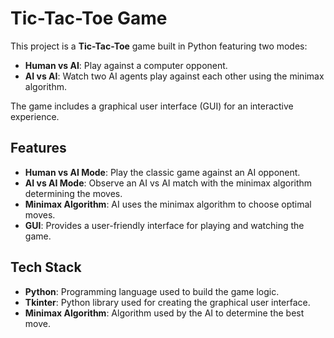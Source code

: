 
# Tic-Tac-Toe Game

This project is a **Tic-Tac-Toe** game built in Python featuring two modes:
- **Human vs AI**: Play against a computer opponent.
- **AI vs AI**: Watch two AI agents play against each other using the minimax algorithm.

The game includes a graphical user interface (GUI) for an interactive experience.

## Features

- **Human vs AI Mode**: Play the classic game against an AI opponent.
- **AI vs AI Mode**: Observe an AI vs AI match with the minimax algorithm determining the moves.
- **Minimax Algorithm**: AI uses the minimax algorithm to choose optimal moves.
- **GUI**: Provides a user-friendly interface for playing and watching the game.

## Tech Stack

- **Python**: Programming language used to build the game logic.
- **Tkinter**: Python library used for creating the graphical user interface.
- **Minimax Algorithm**: Algorithm used by the AI to determine the best move.

